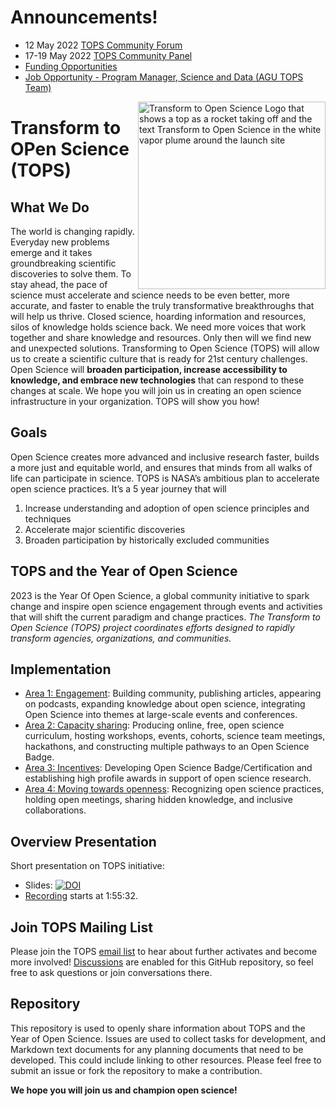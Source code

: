 # Announcements!
- 12 May 2022 [TOPS Community Forum](./docs/Area1_Engagement/Community_Forums/05122022_forum_info.md)
- 17-19 May 2022 [TOPS Community Panel](./docs/Area1_Engagement/Community_Panels/20220517_community_panel.md)
- [Funding Opportunities](./docs/Area4_Moving_To_Openness/funding_opportunities.md)
- [Job Opportunity - Program Manager, Science and Data (AGU TOPS Team)](https://jobs.agu.org/program-manager-science-andamp-data/job/19185688)


<img align="right" src="https://github.com/nasa/Transform-to-Open-Science/blob/main/assets/logos/Tops_logo%404x.png" width="300" alt="Transform to Open Science Logo that shows a top as a rocket taking off and the text Transform to Open Science in the white vapor plume around the launch site">

# Transform to OPen Science (TOPS)

## What We Do

The world is changing rapidly. Everyday new problems emerge and it takes groundbreaking scientific discoveries to solve them. To stay ahead, the pace of science must accelerate and science needs to be even better, more accurate, and faster to enable the truly transformative breakthroughs that will help us thrive. Closed science, hoarding information and resources, silos of knowledge holds science back. We need more voices that work together and share knowledge and resources. Only then will we find new and unexpected solutions. Transforming to Open Science (TOPS) will allow us to create a scientific culture that is ready for 21st century challenges. Open Science will **broaden participation, increase accessibility to knowledge, and embrace new technologies** that can respond to these changes at scale. We hope you will join us in creating an open science infrastructure in your organization. TOPS will show you how! 

## Goals

Open Science creates more advanced and inclusive research faster, builds a more just and equitable world, and ensures that minds from all walks of life can participate in science. TOPS is NASA’s ambitious plan to accelerate open science practices. It’s a 5 year journey that will  
1. Increase understanding and adoption of open science principles and techniques 
2. Accelerate major scientific discoveries 
3. Broaden participation by historically excluded communities 

## TOPS and the Year of Open Science

2023 is the Year Of Open Science, a global community initiative to spark change and inspire open science engagement through events and activities that will shift the current paradigm and change practices. *The Transform to Open Science (TOPS) project coordinates efforts designed to rapidly transform agencies, organizations, and communities.*

## Implementation
- [Area 1: Engagement](./docs/Area1_Engagement/readme.md): Building community, publishing articles, appearing on podcasts, expanding knowledge about open science, integrating Open Science into themes at large-scale events and conferences.
- [Area 2: Capacity sharing](./docs/Area2_Capacity_Sharing/readme.md): Producing online, free, open science curriculum, hosting workshops, events, cohorts, science team meetings, hackathons, and constructing multiple pathways to an Open Science Badge.
- [Area 3: Incentives](./docs/Area3_Incentives/readme.md): Developing Open Science Badge/Certification and establishing high profile awards in support of open science research.
- [Area 4: Moving towards openness](./docs/Area4_Moving_To_Openness/readme.md): Recognizing open science practices, holding open meetings, sharing hidden knowledge, and inclusive collaborations.
 
## Overview Presentation
Short presentation on TOPS initiative: 
- Slides: [![DOI](https://zenodo.org/badge/DOI/10.5281/zenodo.5621674.svg)](https://doi.org/10.5281/zenodo.5621674)
- [Recording](https://www.youtube.com/watch?v=wtKHHe3m778&t=6977s&ab_channel=ScienceAtNASA) starts at 1:55:32.

## Join TOPS Mailing List
Please join the TOPS [email list](https://docs.google.com/forms/d/e/1FAIpQLSeb_6PdbaPYFcVwXWgMJ053Q_pF2rW2YOu51Qmrh5nWaRYc7Q/viewform) to hear about further activates and become more involved! [Discussions](https://github.com/nasa/Transform-to-Open-Science/discussions) are enabled for this GitHub repository, so feel free to ask questions or join conversations there.

 
## Repository

This repository is used to openly share information about TOPS and the Year of Open Science. 
Issues are used to collect tasks for development, and Markdown text documents for any planning documents that need to be developed.  This could include linking to other resources. Please feel free to submit an issue or fork the repository to make a contribution. 


**We hope you will join us and champion open science!**
